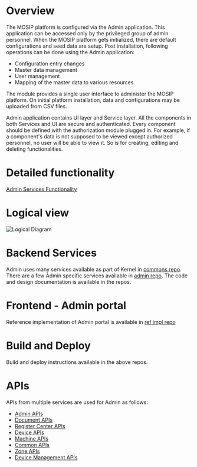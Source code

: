 # Overview 
The MOSIP platform is configured via the Admin application. This application can be accessed only by the privileged group of admin personnel. When the MOSIP platform gets initialized, there are default configurations and seed data are setup. Post installation, following operations can be done using the Admin application:  
* Configuration entry changes 
* Master data management
* User management 
* Mapping of the master data to various resources

The module provides a single user interface to administer the MOSIP platform.  On initial platform installation, data and configurations may be uploaded from CSV files.  

Admin application contains UI layer and Service layer. All the components in both Services and UI are secure and authenticated. Every component should be defined with the authorization module plugged in. For example, if a component's data is not supposed to be viewed except authorized personnel, no user will be able to view it. So is for creating, editing and deleting functionalities. 

# Detailed functionality
[Admin Services Functionality](Admin-Services-Functionality.md)

# Logical view

![Logical Diagram](_images/admin/admin_logical_diagram.jpg)

# Backend Services 
Admin uses many services available as part of Kernel in [commons repo](https://github.com/mosip/commons).  There are a few Admin specific services available in [admin repo](https://github.com/mosip/admin-services).  The code and design documentation is available in the repos.

# Frontend - Admin portal 
Reference implementation of Admin portal is available in [ref impl repo](https://github.com/mosip/mosip-ref-impl)

# Build and Deploy
Build and deploy instructions available in the above repos.

# APIs
APIs from multiple services are used for Admin as follows:
* [Admin APIs](Admin-APIs.md) 
* [Document APIs](Document-APIs.md)
* [Register Center APIs](Registration-Center-APIs.md)
* [Device APIs](Device-APIs.md)
* [Machine APIs](Machine-APIs.md)
* [Common APIs](Common-APIs.md)
* [Zone APIs](Zone-APIs.md) 
* [Device Management APIs](Device-Management-APIs.md)

